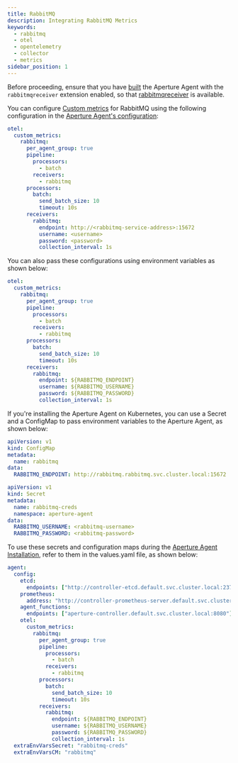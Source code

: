 ```yaml
---
title: RabbitMQ
description: Integrating RabbitMQ Metrics
keywords:
  - rabbitmq
  - otel
  - opentelemetry
  - collector
  - metrics
sidebar_position: 1
---
```


Before proceeding, ensure that you have [built][build] the Aperture Agent with
the `rabbitmqreceiver` extension enabled, so that [rabbitmqreceiver][receiver]
is available.

You can configure [Custom metrics][custom-metrics] for RabbitMQ using the
following configuration in the [Aperture Agent's
configuration][agent-configuration]:

```yaml
otel:
  custom_metrics:
    rabbitmq:
      per_agent_group: true
      pipeline:
        processors:
          - batch
        receivers:
          - rabbitmq
      processors:
        batch:
          send_batch_size: 10
          timeout: 10s
      receivers:
        rabbitmq:
          endpoint: http://<rabbitmq-service-address>:15672
          username: <username>
          password: <password>
          collection_interval: 1s
```

You can also pass these configurations using environment variables as shown
below:

```yaml
otel:
  custom_metrics:
    rabbitmq:
      per_agent_group: true
      pipeline:
        processors:
          - batch
        receivers:
          - rabbitmq
      processors:
        batch:
          send_batch_size: 10
          timeout: 10s
      receivers:
        rabbitmq:
          endpoint: ${RABBITMQ_ENDPOINT}
          username: ${RABBITMQ_USERNAME}
          password: ${RABBITMQ_PASSWORD}
          collection_interval: 1s
```

If you're installing the Aperture Agent on Kubernetes, you can use a Secret and
a ConfigMap to pass environment variables to the Aperture Agent, as shown below:

```yaml
apiVersion: v1
kind: ConfigMap
metadata:
  name: rabbitmq
data:
  RABBITMQ_ENDPOINT: http://rabbitmq.rabbitmq.svc.cluster.local:15672
```

```yaml
apiVersion: v1
kind: Secret
metadata:
  name: rabbitmq-creds
  namespace: aperture-agent
data:
  RABBITMQ_USERNAME: <rabbitmq-username>
  RABBITMQ_PASSWORD: <rabbitmq-password>
```

To use these secrets and configuration maps during the
[Aperture Agent Installation](/get-started/installation/agent/agent.md#agent-installation-modes),
refer to them in the values.yaml file, as shown below:

```yaml
agent:
  config:
    etcd:
      endpoints: ["http://controller-etcd.default.svc.cluster.local:2379"]
    prometheus:
      address: "http://controller-prometheus-server.default.svc.cluster.local:80"
    agent_functions:
      endpoints: ["aperture-controller.default.svc.cluster.local:8080"]
    otel:
      custom_metrics:
        rabbitmq:
          per_agent_group: true
          pipeline:
            processors:
              - batch
            receivers:
              - rabbitmq
          processors:
            batch:
              send_batch_size: 10
              timeout: 10s
          receivers:
            rabbitmq:
              endpoint: ${RABBITMQ_ENDPOINT}
              username: ${RABBITMQ_USERNAME}
              password: ${RABBITMQ_PASSWORD}
              collection_interval: 1s
  extraEnvVarsSecret: "rabbitmq-creds"
  extraEnvVarsCM: "rabbitmq"
```

[build]: /reference/aperturectl/build/agent/agent.md
[receiver]:
  https://github.com/open-telemetry/opentelemetry-collector-contrib/tree/main/receiver/rabbitmqreceiver
[custom-metrics]: /reference/configuration/agent.md#custom-metrics-config
[agent-configuration]: /reference/configuration/agent.md#custom-metrics-config
